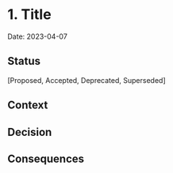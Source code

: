 # 1. Title

Date: 2023-04-07

## Status

[Proposed, Accepted, Deprecated, Superseded]

## Context

## Decision

## Consequences
